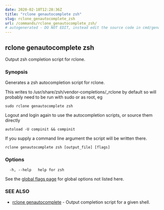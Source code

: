```yaml
---
date: 2020-02-10T12:28:36Z
title: "rclone genautocomplete zsh"
slug: rclone_genautocomplete_zsh
url: /commands/rclone_genautocomplete_zsh/
# autogenerated - DO NOT EDIT, instead edit the source code in cmd/genautocomplete/zsh/ and as part of making a release run "make commanddocs"
---
```

## rclone genautocomplete zsh

Output zsh completion script for rclone.

### Synopsis


Generates a zsh autocompletion script for rclone.

This writes to /usr/share/zsh/vendor-completions/_rclone by default so will
probably need to be run with sudo or as root, eg

    sudo rclone genautocomplete zsh

Logout and login again to use the autocompletion scripts, or source
them directly

    autoload -U compinit && compinit

If you supply a command line argument the script will be written
there.


```
rclone genautocomplete zsh [output_file] [flags]
```

### Options

```
  -h, --help   help for zsh
```

See the [global flags page](/flags/) for global options not listed here.

### SEE ALSO

* [rclone genautocomplete](/commands/rclone_genautocomplete/)	 - Output completion script for a given shell.

